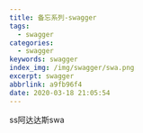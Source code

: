 ```yaml
---
title: 备忘系列-swagger
tags:
  - swagger
categories:
  - swagger
keywords: swagger
index_img: /img/swagger/swa.png
excerpt: swagger
abbrlink: a9fb96f4
date: 2020-03-18 21:05:54
---
```

ss阿达达斯swa